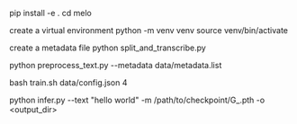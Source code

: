 pip install -e .
cd melo

create a virtual environment
python -m venv venv
source venv/bin/activate

create a metadata file
python split_and_transcribe.py


python preprocess_text.py --metadata data/metadata.list

bash train.sh data/config.json 4

python infer.py --text "hello world" -m /path/to/checkpoint/G_<iter>.pth -o <output_dir>